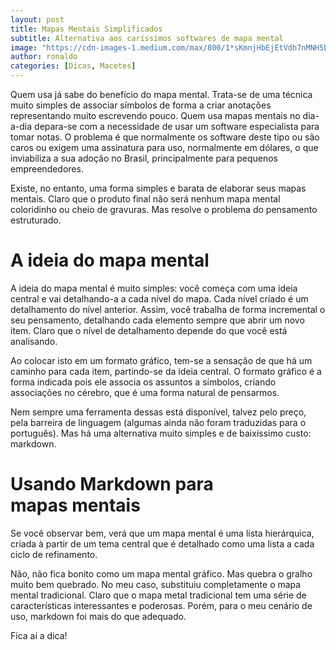 ```yaml
---
layout: post
title: Mapas Mentais Simplificados
subtitle: Alternativa aos caríssimos softwares de mapa mental
image: "https://cdn-images-1.medium.com/max/800/1*sKmnjHbEjEtVdh7nMNH5bw.jpeg"
author: ronaldo
categories: [Dicas, Macetes]
---
```


Quem usa já sabe do benefício do mapa mental. Trata-se de uma técnica muito
simples de associar símbolos de forma a criar anotações representando muito
escrevendo pouco. Quem usa mapas mentais no dia-a-dia depara-se com a
necessidade de usar um software especialista para tomar notas. O problema é que
normalmente os software deste tipo ou são caros ou exigem uma assinatura para
uso, normalmente em dólares, o que inviabiliza a sua adoção no Brasil,
principalmente para pequenos empreendedores.

Existe, no entanto, uma forma simples e barata de elaborar seus mapas mentais.
Claro que o produto final não será nenhum mapa mental coloridinho ou cheio de
gravuras. Mas resolve o problema do pensamento estruturado.

# A ideia do mapa mental

A ideia do mapa mental é muito simples: você começa com uma ideia central e vai
detalhando-a a cada nível do mapa. Cada nível criado é um detalhamento do nível
anterior. Assim, você trabalha de forma incremental o seu pensamento, detalhando
cada elemento sempre que abrir um novo item. Claro que o nível de detalhamento
depende do que você está analisando.

Ao colocar isto em um formato gráfico, tem-se a sensação de que há um caminho
para cada item, partindo-se da ideia central. O formato gráfico é a forma
indicada pois ele associa os assuntos a símbolos, criando associações no
cérebro, que é uma forma natural de pensarmos.

Nem sempre uma ferramenta dessas está disponível, talvez pelo preço, pela
barreira de linguagem (algumas ainda não foram traduzidas para o português). Mas
há uma alternativa muito simples e de baixíssimo custo: markdown.

# Usando Markdown para mapas mentais

Se você observar bem, verá que um mapa mental é uma lista hierárquica, criada à
partir de um tema central que é detalhado como uma lista a cada ciclo de
refinamento.

Não, não fica bonito como um mapa mental gráfico. Mas quebra o gralho muito bem
quebrado. No meu caso, substituiu completamente o mapa mental tradicional. Claro
que o mapa metal tradicional tem uma série de características interessantes e
poderosas. Porém, para o meu cenário de uso, markdown foi mais do que adequado.

Fica aí a dica!
